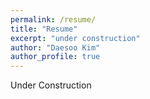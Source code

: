 ```yaml
---
permalink: /resume/
title: "Resume"
excerpt: "under construction"
author: "Daesoo Kim"
author_profile: true
---
```


Under Construction
